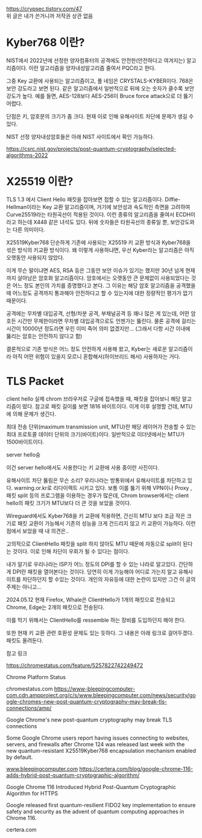 https://crypsec.tistory.com/47  
위 글은 내가 쓴거니까 저작권 상관 없음

# Kyber768 이란?
NIST에서 2022년에 선정한 양자컴퓨터의 공격에도 안전한(안전하다고 여겨지는) 알고리즘이다. 이런 알고리즘을 양자내성알고리즘 줄여서 PQC라고 한다.



그중 Key 교환에 사용되는 알고리즘이고, 풀 네임은 CRYSTALS-KYBER이다. 768은 보안 강도라고 보면 된다. 같은 알고리즘에서 일반적으로 뒤에 오는 숫자가 클수록 보안 강도가 높다. 예를 들면, AES-128보다 AES-256이 Bruce force attack으로 더 뚫기 어렵다.



단점은 키, 암호문의 크기가 좀 크다.  현재 이로 인해 유해사이트 차단에 문제가 생길 수 있다. 



NIST 선정 양자내성암호들은 아래 NIST 사이트에서 확인 가능하다.

https://csrc.nist.gov/projects/post-quantum-cryptography/selected-algorithms-2022

# X25519 이란?
TLS 1.3 에서 Client Hello 패킷을 잡아보면 접할 수 있는 알고리즘이다. Diffie-Hellman이라는 Key 교환 알고리즘이며, 거기에 보안성과 속도적인 측면을 고려하여 Curve25519라는 타원곡선이 적용된 것이다. 이런 종류의 알고리즘을 줄여서 ECDH이라고 하는데 X448 같은 녀석도 있다. 뒤에 숫자들은 타원곡선의 종류일 뿐, 보안강도와는 다른 의미이다.



X25519Kyber768
단순하게 기존에 사용되는 X25519 키 교환 방식과 Kyber768을 섞은 방식의 키교환 방식이다. 왜 이렇게 사용하냐면, 우선 Kyber라는 알고리즘은 아직 오랫동안 사용되지 않았다.



이게 무슨 말이냐면 AES, RSA 등은 그동안 보안 이슈가 있기는 했지만 30년 넘게 현재까지 살아남은 암호화 알고리즘이다. 암호에서는 오랫동안 큰 문제없이 사용되었다는 것은 어느 정도 본인의 가치를 증명했다고 본다. 그 이유는 해당 암호 알고리즘을 공격했을 때 어느정도 공격까지 통과해야 안전하다고 할 수 있는지에 대한 정량적인 평가가 없기 때문이다.



공격에는 무차별 대입공격, 선형/차분 공격, 부채널공격 등 꽤나 많은 게 있는데, 어떤 암호든 시간만 무제한이라면 무차별 대입공격으로도 언젠가는 뚫린다. 물론 공격에 걸리는 시간이 10000년 정도라면 우린 이미 죽어 의미 없겠지만... (그래서 다항 시간 이내에 뚫리는 암호는 안전하지 않다고 함)



결론적으로 기존 방식은 어느 정도 안전하게 사용해 왔고, Kyber는 새로운 알고리즘이라 아직 어떤 위험이 있을지 모르니 혼합해서(하이브리드 해서) 사용하자는 거다.



# TLS Packet

client hello
실제 chrom 브라우저로 구글에 접속했을 때, 패킷을 잡아보니 해당 알고리즘이 떴다. 참고로 패킷 길이를 보면 1816 바이트이다. 이게 이후 설명할 건데, MTU에 의해 문제가 생긴다.



최대 전송 단위(maximum transmission unit, MTU)란 해당 레이어가 전송할 수 있는 최대 프로토콜 데이터 단위의 크기(바이트)이다. 일반적으로 이더넷에서는 MTU가 1500바이트이다.




server hello숭


이건 server hello에서도 사용한다는 키 교환에 사용 중이란 사진이다.



유해사이트 차단 뚫림은 무슨 소리?
우리나라는 방통위에서 유해사이트를 차단하고 있다. warning.or.kr로 리다이렉트 시키고 있다. 보통 이를 뚫기 위해 VPN이나 Proxy , 패킷 split 등의 프로그램을 이용하는 경우가 많은데, Chrom browser에서는 client hello의 패킷 크기가 MTU보다 더 큰 것을 보았을 것이다.



Wireguard에서도 Kyber768을 키 교환에 적용하면, 간신히 MTU 보다 조금 작은 크기로 패킷 교환이 가능해서 기존의 성능을 크게 건드리지 않고 키 교환이 가능하다. 이런 점에서 보았을 때 내 의견은..



고의적으로 ClientHello 패킷을 split 하지 않아도 MTU 때문에 자동으로 split이 된다는 것이다. 이로 인해 차단이 우회가 될 수 있다는 점이다.



내가 알기로 우리나라는 ISP가 어느 정도의 DPI를 할 수 있는 나라로 알고있다. 간단하게 DPI란 패킷을 열어본다는 것이다. 당연히 이게 가능해야 어디로 가는지 알고 유해사이트를 차단하던지 할 수있는 것이다. 개인의 자유등에 대한 논란이 있지만 그건 이 글의 주제는 아니고...



2024.05.12 현재 Firefox, Whale은 ClientHello가 1개의 패킷으로 전송되고 Chrome, Edge는 2개의 패킷으로 전송된다.



이를 막기 위해서는 ClientHello를 ressemble 하는 장비를 도입하던지 해야 한다.



또한 현재 키 교환 관련 호환성 문제도 있는 듯하다. 그 내용은 아래 링크로 걸어두겠다. 패킷도 올려둔다.



참고 링크

https://chromestatus.com/feature/5257822742249472


Chrome Platform Status



chromestatus.com
https://www-bleepingcomputer-com.cdn.ampproject.org/c/s/www.bleepingcomputer.com/news/security/google-chromes-new-post-quantum-cryptography-may-break-tls-connections/amp/


Google Chrome's new post-quantum cryptography may break TLS connections

Some ​Google Chrome users report having issues connecting to websites, servers, and firewalls after Chrome 124 was released last week with the new quantum-resistant X25519Kyber768 encapsulation mechanism enabled by default.

www.bleepingcomputer.com
https://certera.com/blog/google-chrome-116-adds-hybrid-post-quantum-cryptographic-algorithm/


Google Chrome 116 Introduced Hybrid Post-Quantum Cryptographic Algorithm for HTTPS

Google released first quantum-resilient FIDO2 key implementation to ensure safety and security as the advent of quantum computing approaches in Chrome 116.

certera.com



